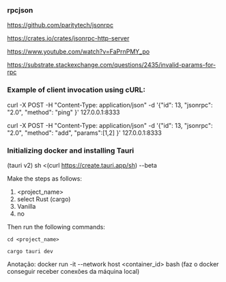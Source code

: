 
### rpcjson

https://github.com/paritytech/jsonrpc

https://crates.io/crates/jsonrpc-http-server

https://www.youtube.com/watch?v=FaPrnPMY_po

https://substrate.stackexchange.com/questions/2435/invalid-params-for-rpc

### Example of client invocation using cURL:

curl -X POST -H "Content-Type: application/json" -d '{"id": 13, "jsonrpc": "2.0", "method": "ping" }' 127.0.0.1:8333

curl -X POST -H "Content-Type: application/json" -d '{"id": 13, "jsonrpc": "2.0", "method": "add", "params":[1,2] }' 127.0.0.1:8333

### Initializing docker and installing Tauri

(tauri v2)
sh <(curl https://create.tauri.app/sh) --beta

Make the steps as follows:
1. <project_name>
2. select Rust (cargo)
3. Vanilla
4. no

Then run the following commands:

``cd <project_name>``

``cargo tauri dev``

Anotação: docker run -it --network host <container_id> bash (faz o docker conseguir receber conexões da máquina local)
